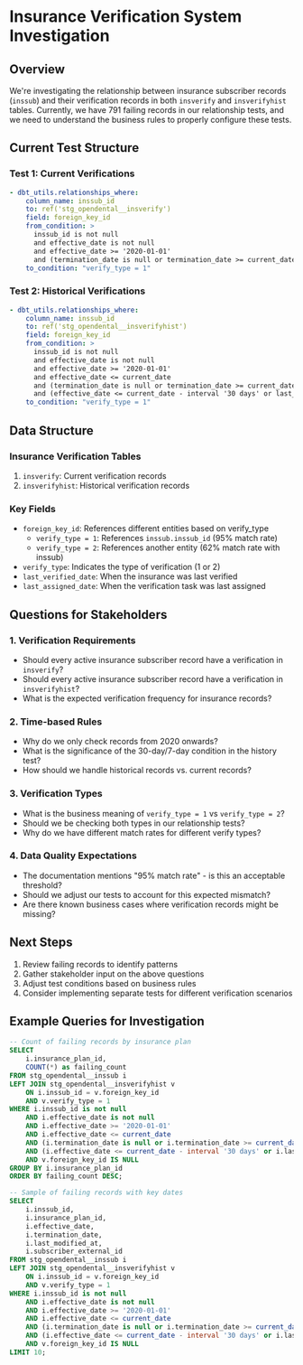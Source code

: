 # Insurance Verification System Investigation

## Overview
We're investigating the relationship between insurance subscriber records (`inssub`) and their verification records in both `insverify` and `insverifyhist` tables. Currently, we have 791 failing records in our relationship tests, and we need to understand the business rules to properly configure these tests.

## Current Test Structure

### Test 1: Current Verifications
```yaml
- dbt_utils.relationships_where:
    column_name: inssub_id
    to: ref('stg_opendental__insverify')
    field: foreign_key_id
    from_condition: >
      inssub_id is not null 
      and effective_date is not null 
      and effective_date >= '2020-01-01'
      and (termination_date is null or termination_date >= current_date)
    to_condition: "verify_type = 1"
```

### Test 2: Historical Verifications
```yaml
- dbt_utils.relationships_where:
    column_name: inssub_id
    to: ref('stg_opendental__insverifyhist')
    field: foreign_key_id
    from_condition: >
      inssub_id is not null 
      and effective_date is not null 
      and effective_date >= '2020-01-01'
      and effective_date <= current_date
      and (termination_date is null or termination_date >= current_date)
      and (effective_date <= current_date - interval '30 days' or last_modified_at <= current_date - interval '7 days')
    to_condition: "verify_type = 1"
```

## Data Structure

### Insurance Verification Tables
1. `insverify`: Current verification records
2. `insverifyhist`: Historical verification records

### Key Fields
- `foreign_key_id`: References different entities based on verify_type
  - `verify_type = 1`: References `inssub.inssub_id` (95% match rate)
  - `verify_type = 2`: References another entity (62% match rate with inssub)
- `verify_type`: Indicates the type of verification (1 or 2)
- `last_verified_date`: When the insurance was last verified
- `last_assigned_date`: When the verification task was last assigned

## Questions for Stakeholders

### 1. Verification Requirements
- Should every active insurance subscriber record have a verification in `insverify`?
- Should every active insurance subscriber record have a verification in `insverifyhist`?
- What is the expected verification frequency for insurance records?

### 2. Time-based Rules
- Why do we only check records from 2020 onwards?
- What is the significance of the 30-day/7-day condition in the history test?
- How should we handle historical records vs. current records?

### 3. Verification Types
- What is the business meaning of `verify_type = 1` vs `verify_type = 2`?
- Should we be checking both types in our relationship tests?
- Why do we have different match rates for different verify types?

### 4. Data Quality Expectations
- The documentation mentions "95% match rate" - is this an acceptable threshold?
- Should we adjust our tests to account for this expected mismatch?
- Are there known business cases where verification records might be missing?

## Next Steps
1. Review failing records to identify patterns
2. Gather stakeholder input on the above questions
3. Adjust test conditions based on business rules
4. Consider implementing separate tests for different verification scenarios

## Example Queries for Investigation
```sql
-- Count of failing records by insurance plan
SELECT 
    i.insurance_plan_id,
    COUNT(*) as failing_count
FROM stg_opendental__inssub i
LEFT JOIN stg_opendental__insverifyhist v 
    ON i.inssub_id = v.foreign_key_id 
    AND v.verify_type = 1
WHERE i.inssub_id is not null 
    AND i.effective_date is not null 
    AND i.effective_date >= '2020-01-01'
    AND i.effective_date <= current_date
    AND (i.termination_date is null or i.termination_date >= current_date)
    AND (i.effective_date <= current_date - interval '30 days' or i.last_modified_at <= current_date - interval '7 days')
    AND v.foreign_key_id IS NULL
GROUP BY i.insurance_plan_id
ORDER BY failing_count DESC;

-- Sample of failing records with key dates
SELECT 
    i.inssub_id,
    i.insurance_plan_id,
    i.effective_date,
    i.termination_date,
    i.last_modified_at,
    i.subscriber_external_id
FROM stg_opendental__inssub i
LEFT JOIN stg_opendental__insverifyhist v 
    ON i.inssub_id = v.foreign_key_id 
    AND v.verify_type = 1
WHERE i.inssub_id is not null 
    AND i.effective_date is not null 
    AND i.effective_date >= '2020-01-01'
    AND i.effective_date <= current_date
    AND (i.termination_date is null or i.termination_date >= current_date)
    AND (i.effective_date <= current_date - interval '30 days' or i.last_modified_at <= current_date - interval '7 days')
    AND v.foreign_key_id IS NULL
LIMIT 10;
``` 